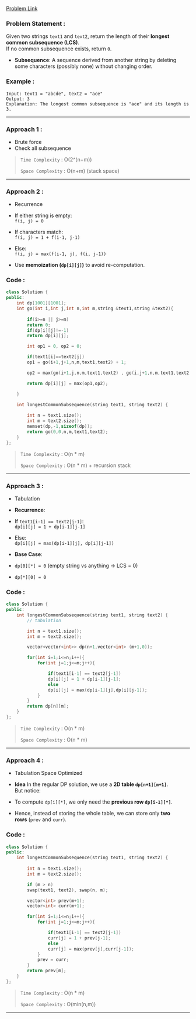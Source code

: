 [Problem Link](https://leetcode.com/problems/longest-common-subsequence/)
### Problem Statement : 

Given two strings `text1` and `text2`, return the length of their **longest common subsequence (LCS)**.  
If no common subsequence exists, return `0`.

- **Subsequence**: A sequence derived from another string by deleting some characters (possibly none) without changing order.
### Example :

```
Input: text1 = "abcde", text2 = "ace" 
Output: 3  
Explanation: The longest common subsequence is "ace" and its length is 3.
```


---

### Approach 1 :

- Brute force
- Check all subsequence


> `Time Complexity` : O(2^(n+m))
> 
> `Space Complexity` : O(n+m) (stack space)

---

### Approach 2 :

- Recurrence
- If either string is empty:  
    `f(i, j) = 0`
- If characters match:  
    `f(i, j) = 1 + f(i-1, j-1)`
- Else:  
    `f(i, j) = max(f(i-1, j), f(i, j-1))`

- Use **memoization (`dp[i][j]`)** to avoid re-computation.

### Code :

``` cpp
class Solution {
public:
    int dp[1001][1001];
    int go(int i,int j,int n,int m,string &text1,string &text2){
        
        if(i>=n || j>=m)
        return 0;
        if(dp[i][j]!=-1)
        return dp[i][j];

        int op1 = 0, op2 = 0;

        if(text1[i]==text2[j])
        op1 = go(i+1,j+1,n,m,text1,text2) + 1;

        op2 = max(go(i+1,j,n,m,text1,text2) , go(i,j+1,n,m,text1,text2));

        return dp[i][j] = max(op1,op2);

    }

    int longestCommonSubsequence(string text1, string text2) {
        
        int n = text1.size();
        int m = text2.size();
        memset(dp,-1,sizeof(dp));
        return go(0,0,n,m,text1,text2);
    }
};
```

> `Time Complexity` : O(n * m)
> 
> `Space Complexity` : O(n * m) + recursion stack


---

### Approach 3 :

- Tabulation
- **Recurrence**:
- If `text1[i-1] == text2[j-1]`:  
    `dp[i][j] = 1 + dp[i-1][j-1]`
- Else:  
    `dp[i][j] = max(dp[i-1][j], dp[i][j-1])`

 - **Base Case**:
- `dp[0][*] = 0` (empty string vs anything → LCS = 0)
- `dp[*][0] = 0`

### Code :

``` cpp
class Solution {
public:
    int longestCommonSubsequence(string text1, string text2) {
        // tabulation

        int n = text1.size();
        int m = text2.size();

        vector<vector<int>> dp(n+1,vector<int> (m+1,0));

        for(int i=1;i<=n;i++){
            for(int j=1;j<=m;j++){

                if(text1[i-1] == text2[j-1])
                dp[i][j] = 1 + dp[i-1][j-1];
                else
                dp[i][j] = max(dp[i-1][j],dp[i][j-1]);
            }
        }
        return dp[n][m];
    }
};
```

> `Time Complexity` : O(n * m)
> 
> `Space Complexity` : O(n * m)

---


### Approach 4 :

- Tabulation Space Optimized
- **Idea**
	In the regular DP solution, we use a **2D table `dp[n+1][m+1]`**.  
	But notice:

- To compute `dp[i][*]`, we only need the **previous row `dp[i-1][*]`**.
    
- Hence, instead of storing the whole table, we can store only **two rows** (`prev` and `curr`).

### Code :

``` cpp
class Solution {
public:
    int longestCommonSubsequence(string text1, string text2) {
        
        int n = text1.size();
        int m = text2.size();

        if (m > n) 
        swap(text1, text2), swap(n, m);

        vector<int> prev(m+1);
        vector<int> curr(m+1);

        for(int i=1;i<=n;i++){
            for(int j=1;j<=m;j++){

                if(text1[i-1] == text2[j-1])
                curr[j] = 1 + prev[j-1];
                else
                curr[j] = max(prev[j],curr[j-1]);
            }
            prev = curr;
        }
        return prev[m];
    }
};
```

> `Time Complexity` : O(n * m)
> 
> `Space Complexity` : O(min(n,m))

---
